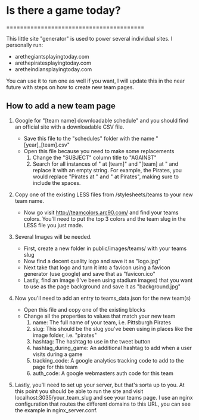 # Is there a game today? 

========================================

This little site "generator" is used to power several individual sites. I personally run:
- arethegiantsplayingtoday.com
- arethepiratesplayingtoday.com
- aretheindiansplayingtoday.com

You can use it to run one as well if you want, I will update this in the near future with steps on how to create new team pages. 


## How to add a new team page

1. Google for "[team name] downloadable schedule" and you should find an official site with a downloadable CSV file. 
    - Save this file to the "schedules" folder with the name "[year]_[team].csv"
    - Open this file because you need to make some replacements
        1. Change the "SUBJECT" column title to "AGAINST"
        2. Search for all instances of " at [team]" and "[team] at " and replace it with an empty string. For example, the Pirates, you would replace "Pirates at " and " at Pirates", making sure to include the spaces.

2. Copy one of the existing LESS files from /stylesheets/teams to your new team name.
    - Now go visit http://teamcolors.arc90.com/ and find your teams colors. You'll need to put the top 3 colors and the team slug in the LESS file you just made. 

3. Several Images will be needed. 
    - First, create a new folder in public/images/teams/ with your teams slug
    - Now find a decent quality logo and save it as "logo.jpg"
    - Next take that logo and turn it into a favicon using a favicon generator (use google) and save that as "favicon.ico"
    - Lastly, find an image (I've been using stadium images) that you want to use as the page background and save it as "background.jpg"

4. Now you'll need to add an entry to teams_data.json for the new team(s)
    - Open this file and copy one of the existing blocks
    - Change all the properties to values that match your new team
        1. name: The full name of your team, i.e. Pittsburgh Pirates
        2. slug: This should be the slug you've been using in places like the image folder, i.e. "pirates"
        3. hashtag: The hashtag to use in the tweet button
        4. hashtag_during_game: An additional hashtag to add when a user visits during a game
        5. tracking_code: A google analytics tracking code to add to the page for this team
        6. auth_code: A google webmasters auth code for this team

5. Lastly, you'll need to set up your server, but that's sorta up to you. At this point you should be able to run the site and visit localhost:3035/your_team_slug and see your teams page. I use an nginx configuration that routes the different domains to this URL, you can see the example in nginx_server.conf.
